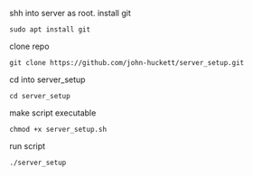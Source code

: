 
shh into server as root.
install git

```
sudo apt install git
```
clone repo
```
git clone https://github.com/john-huckett/server_setup.git

```
cd into server_setup
```
cd server_setup
```
make script executable
```
chmod +x server_setup.sh
```
run script
```
./server_setup
```
